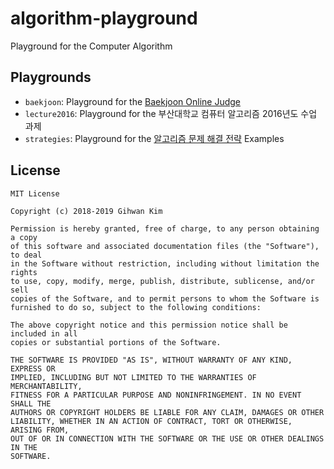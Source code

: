 # algorithm-playground

Playground for the Computer Algorithm

## Playgrounds

- `baekjoon`: Playground for the [Baekjoon Online Judge]
- `lecture2016`: Playground for the 부산대학교 컴퓨터 알고리즘 2016년도 수업 과제
- `strategies`: Playground for the [알고리즘 문제 해결 전략] Examples

## License

```
MIT License

Copyright (c) 2018-2019 Gihwan Kim

Permission is hereby granted, free of charge, to any person obtaining a copy
of this software and associated documentation files (the "Software"), to deal
in the Software without restriction, including without limitation the rights
to use, copy, modify, merge, publish, distribute, sublicense, and/or sell
copies of the Software, and to permit persons to whom the Software is
furnished to do so, subject to the following conditions:

The above copyright notice and this permission notice shall be included in all
copies or substantial portions of the Software.

THE SOFTWARE IS PROVIDED "AS IS", WITHOUT WARRANTY OF ANY KIND, EXPRESS OR
IMPLIED, INCLUDING BUT NOT LIMITED TO THE WARRANTIES OF MERCHANTABILITY,
FITNESS FOR A PARTICULAR PURPOSE AND NONINFRINGEMENT. IN NO EVENT SHALL THE
AUTHORS OR COPYRIGHT HOLDERS BE LIABLE FOR ANY CLAIM, DAMAGES OR OTHER
LIABILITY, WHETHER IN AN ACTION OF CONTRACT, TORT OR OTHERWISE, ARISING FROM,
OUT OF OR IN CONNECTION WITH THE SOFTWARE OR THE USE OR OTHER DEALINGS IN THE
SOFTWARE.
```


[Baekjoon Online Judge]: https://www.acmicpc.net
[알고리즘 문제 해결 전략]: http://book.algospot.com